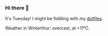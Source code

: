 ### Hi there :wave:

It's Tuesday! I might be fiddling with my [dotfiles](https://github.com/bewuethr/dotfiles).

Weather in Winterthur: overcast, at +11°C.

